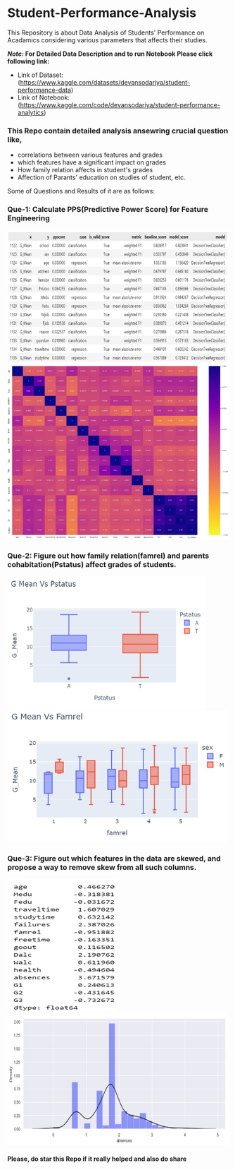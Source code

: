 # Student-Performance-Analysis
This Repository is about Data Analysis of Students' Performance on Acadamics considering various parameters that affects their studies.

**_Note:_ For Detailed Data Description and to run Notebook Please click following link:**
- Link of Dataset: (https://www.kaggle.com/datasets/devansodariya/student-performance-data) 
- Link of Notebook: (https://www.kaggle.com/code/devansodariya/student-performance-analytics) 

### This Repo contain detailed analysis ansewring crucial question like, 
  - correlations between various features and grades
  - which features have a significant impact on grades
  - How family relation affects in student's grades
  - Affection of Parants' education on studies of student, etc.

Some of Questions and Results of it are as follows:
### Que-1: Calculate PPS(Predictive Power Score) for Feature Engineering 

<img src="./results/Screenshot%202022-07-21%20103709.jpg" width=650px height=300px>

<img src="./results/Screenshot%202022-07-21%20103817.jpg" width=650px height=400px>

### Que-2: Figure out how family relation(famrel) and parents cohabitation(Pstatus) affect grades of students.

<img src="./results/Que-2.jpg" width=450px height=300px>

<img src="./results/Que-2_2.jpg" width=500px height=300px>

### Que-3: Figure out which features in the data are skewed, and propose a way to remove skew from all such columns.

<img src="./results/Que-3_1.jpg" width=250px height=300px>

<img src="./results/Que-3_2.jpg" width=650px height=300px>

#### Please, do star this Repo if it really helped and also do share


